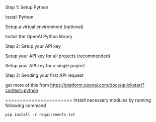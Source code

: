 Step 1: Setup Python

Install Python

Setup a virtual environment (optional)

Install the OpenAI Python library

Step 2: Setup your API key

Setup your API key for all projects (recommended)

Setup your API key for a single project

Step 3: Sending your first API request

get more of this from https://platform.openai.com/docs/quickstart?context=python





















=======================
Install necessary modules by running following command
```commandline
pip install -r requirements.txt
```
